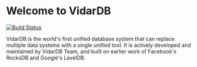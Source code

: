 # Welcome to VidarDB

[![Build Status](https://travis-ci.org/vidardb/vidardb.svg?branch=master)](https://travis-ci.org/vidardb/vidardb)

VidarDB is the world's first unified database system that can replace multiple data systems with a single unified tool. It is actively developed and maintained by VidarDB Team, and built on earlier work of Facebook's RocksDB and Google's LevelDB.
